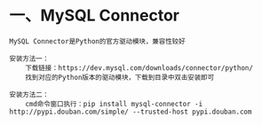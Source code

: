 # 一、MySQL Connector
    MySQL Connector是Python的官方驱动模块，兼容性较好
    
    安装方法一：
        下载链接：https://dev.mysql.com/downloads/connector/python/
        找到对应的Python版本的驱动模块，下载到目录中双击安装即可
        
    安装方法二：
        cmd命令窗口执行：pip install mysql-connector -i http://pypi.douban.com/simple/ --trusted-host pypi.douban.com
        
        